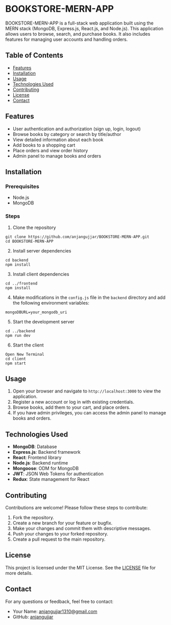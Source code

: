 # BOOKSTORE-MERN-APP

BOOKSTORE-MERN-APP is a full-stack web application built using the MERN stack (MongoDB, Express.js, React.js, and Node.js). This application allows users to browse, search, and purchase books. It also includes features for managing user accounts and handling orders.

## Table of Contents

- [Features](#features)
- [Installation](#installation)
- [Usage](#usage)
- [Technologies Used](#technologies-used)
- [Contributing](#contributing)
- [License](#license)
- [Contact](#contact)


## Features

- User authentication and authorization (sign up, login, logout)
- Browse books by category or search by title/author
- View detailed information about each book
- Add books to a shopping cart
- Place orders and view order history
- Admin panel to manage books and orders

## Installation

### Prerequisites

- Node.js
- MongoDB

### Steps

1. Clone the repository

```
git clone https://github.com/anjangujjar/BOOKSTORE-MERN-APP.git
cd BOOKSTORE-MERN-APP
```

2. Install server dependencies

```
cd backend
npm install
```

3. Install client dependencies

```
cd ../frontend
npm install
```

4. Make modifications in the `config.js` file in the `backend` directory and add the following environment variables:

```
mongoDBURL=your_mongodb_uri
```

5. Start the development server

```
cd ../backend
npm run dev
```

6. Start the client

```
Open New Terminal
cd client
npm start
```

## Usage

1. Open your browser and navigate to `http://localhost:3000` to view the application.
2. Register a new account or log in with existing credentials.
3. Browse books, add them to your cart, and place orders.
4. If you have admin privileges, you can access the admin panel to manage books and orders.

## Technologies Used

- **MongoDB**: Database
- **Express.js**: Backend framework
- **React**: Frontend library
- **Node.js**: Backend runtime
- **Mongoose**: ODM for MongoDB
- **JWT**: JSON Web Tokens for authentication
- **Redux**: State management for React

## Contributing

Contributions are welcome! Please follow these steps to contribute:

1. Fork the repository.
2. Create a new branch for your feature or bugfix.
3. Make your changes and commit them with descriptive messages.
4. Push your changes to your forked repository.
5. Create a pull request to the main repository.

## License

This project is licensed under the MIT License. See the [LICENSE](LICENSE) file for more details.

## Contact

For any questions or feedback, feel free to contact:

- Your Name: [anjangujjar1310@gmail.com](mailto:anjangujjar1310@gmail.com)
- GitHub: [anjangujjar](https://github.com/anjangujjar)

